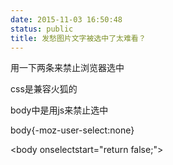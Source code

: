 ```yaml
---
date: 2015-11-03 16:50:48
status: public
title: 发愁图片文字被选中了太难看？
---
```


用一下两条来禁止浏览器选中

css是兼容火狐的

body中是用js来禁止选中

body{-moz-user-select:none}

&lt;body onselectstart="return false;"&gt;